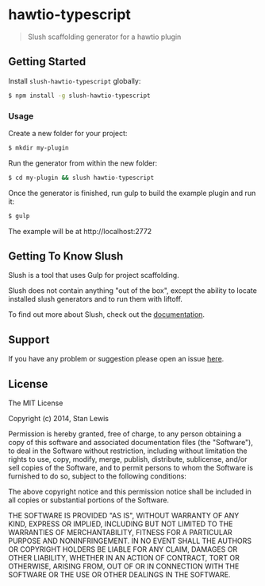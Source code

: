 # hawtio-typescript

> Slush scaffolding generator for a hawtio plugin


## Getting Started

Install `slush-hawtio-typescript` globally:

```bash
$ npm install -g slush-hawtio-typescript
```

### Usage

Create a new folder for your project:

```bash
$ mkdir my-plugin
```

Run the generator from within the new folder:

```bash
$ cd my-plugin && slush hawtio-typescript
```

Once the generator is finished, run gulp to build the example plugin and run it:
```bash
$ gulp
```

The example will be at http://localhost:2772

## Getting To Know Slush

Slush is a tool that uses Gulp for project scaffolding.

Slush does not contain anything "out of the box", except the ability to locate installed slush generators and to run them with liftoff.

To find out more about Slush, check out the [documentation](https://github.com/klei/slush).

## Support
If you have any problem or suggestion please open an issue [here](https://github.com/hawtio/slush-hawtio-typescript/issues).

## License 

The MIT License

Copyright (c) 2014, Stan Lewis

Permission is hereby granted, free of charge, to any person
obtaining a copy of this software and associated documentation
files (the "Software"), to deal in the Software without
restriction, including without limitation the rights to use,
copy, modify, merge, publish, distribute, sublicense, and/or sell
copies of the Software, and to permit persons to whom the
Software is furnished to do so, subject to the following
conditions:

The above copyright notice and this permission notice shall be
included in all copies or substantial portions of the Software.

THE SOFTWARE IS PROVIDED "AS IS", WITHOUT WARRANTY OF ANY KIND,
EXPRESS OR IMPLIED, INCLUDING BUT NOT LIMITED TO THE WARRANTIES
OF MERCHANTABILITY, FITNESS FOR A PARTICULAR PURPOSE AND
NONINFRINGEMENT. IN NO EVENT SHALL THE AUTHORS OR COPYRIGHT
HOLDERS BE LIABLE FOR ANY CLAIM, DAMAGES OR OTHER LIABILITY,
WHETHER IN AN ACTION OF CONTRACT, TORT OR OTHERWISE, ARISING
FROM, OUT OF OR IN CONNECTION WITH THE SOFTWARE OR THE USE OR
OTHER DEALINGS IN THE SOFTWARE.

